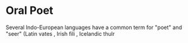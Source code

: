 # Oral Poet


Several Indo-European languages have a common term for "poet" and "seer" (Latin vates , Irish fili , Icelandic thulr 